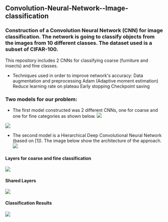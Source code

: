 ## Convolution-Neural-Network--Image-classification
### Construction of a Convolution Neural Network (CNN) for image classification.  The network is going to classify objects from the images from 10 different classes. The dataset used is a subset of CIFAR-100.


This repository includes 2 CNNs for classifying coarse (furniture and insects) and fine classes.

- Techniques used in order to improve network's accuracy:
 	Data augmentation and preprocessing
	Adam (Adaptive moment estimation)
	Reduce learning rate on plateau
	Early stopping
	Checkpoint saving

### Two models for our problem:
- The first model constructed was 2 different CNNs, one for coarse and one for fine categories as shown below.
![](https://github.com/theoVag/Convolution-Neural-Network--Image-classification/blob/master/images/im1.png)


![](https://github.com/theoVag/Convolution-Neural-Network--Image-classification/blob/master/images/im6.png)


- The second model is a Hierarchical Deep Convolutional Neural Network (based on [1]). The image below show the architecture of the approach.
![](https://github.com/theoVag/Convolution-Neural-Network--Image-classification/blob/master/images/im2.png)

#### Layers for coarse and fine classification
![](https://github.com/theoVag/Convolution-Neural-Network--Image-classification/blob/master/images/im3.png)

#### Shared Layers
![](https://github.com/theoVag/Convolution-Neural-Network--Image-classification/blob/master/images/im4.png)

#### Classification Results
![](https://github.com/theoVag/Convolution-Neural-Network--Image-classification/blob/master/images/im5.png)

